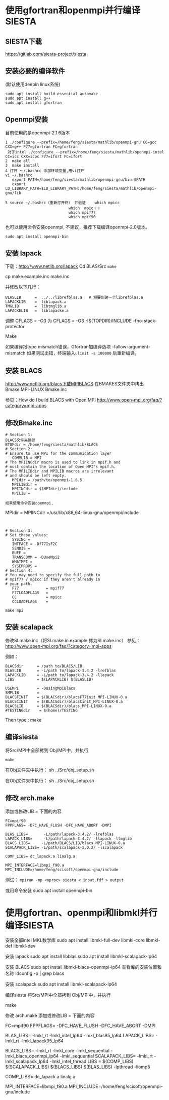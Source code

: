# 使用gfortran和openmpi并行编译SIESTA

## SIESTA下载
https://gitlab.com/siesta-project/siesta

## 安装必要的编译软件
(默认使用deepin linux系统)
```
sudo apt install build-essential automake  
sudo apt install g++
sudo apt install gfortran
```

## Openmpi安装
目前使用的是openmpi-2.1.6版本
```
1 ./configure --prefix=/home/feng/siesta/mathlib/openmpi-gnu CC=gcc CXX=g++ F77=gfortran FC=gfortran
 对于intel ./configure --prefix=/home/feng/siesta/mathlib/openmpi-intel CC=icc CXX=icpc F77=ifort FC=ifort
2  make all 
3  make install
4 打开 ～/.bashrc 添加环境变量,用vi打开
vi ~/.bashrc
   export PATH=/home/feng/siesta/mathlib/openmpi-gnu/bin:$PATH
   export LD_LIBRARY_PATH=$LD_LIBRARY_PATH:/home/feng/siesta/mathlib/openmpi-gnu/lib

5 source ~/.bashrc（重新打开终） 并验证    which mpicc
                            which  mpic＋＋
                            which mpif77
                            which mpif90
```
也可以使用命令安装openmpi, 不建议，推荐下载编译openmpi-2.0版本。

``` sudo apt install openmpi-bin ```

## 安装 lapack
下载：http://www.netlib.org/lapack
Cd BLAS/Src
``` make ```

cp make.example.inc make.inc

并修改以下几行：
```
BLASLIB      =  ../../librefblas.a   # 将要创建一个librefblas.a
LAPACKLIB    =  liblapack.a
TMGLIB       =  libtmglib.a
LAPACKELIB   =  liblapacke.a
```
调整 CFLAGS = -O3 为 CFLAGS = -O3 -I$(TOPDIR)/INCLUDE -fno-stack-protector

Make

如果编译报type mismatch错误，Gfortran加编译选项 -fallow-argument-mismatch
如果测试出错，终端输入``` ulimit -s 100000 ``` 后重新编译。

## 安装 BLACS
http://www.netlib.org/blacs下载MPIBLACS
在BMAKES文件夹中拷出Bmake.MPI-LINUX Bmake.inc

参见：How do I build BLACS with Open MPI http://www.open-mpi.org/faq/?category=mpi-apps

## 修改Bmake.inc
```
# Section 1:
BLACS文件夹路径
BTOPdir = /home/feng/siesta/mathlib/BLACS
# Section 2:
# Ensure to use MPI for the communication layer
   COMMLIB = MPI
# The MPIINCdir macro is used to link in mpif.h and
# must contain the location of Open MPI's mpif.h.  
# The MPILIBdir and MPILIB macros are irrelevant 
# and should be left empty.
   MPIdir = /path/to/openmpi-1.6.5
   MPILIBdir =
   MPIINCdir = $(MPIdir)/include
   MPILIB =

如果使用命令安装openmpi, 
```
MPIdir =
MPIINCdir =/usr/lib/x86_64-linux-gnu/openmpi/include
```


# Section 3:
# Set these values:
   SYSINC =
   INTFACE = -Df77IsF2C
   SENDIS =
   BUFF =
   TRANSCOMM = -DUseMpi2
   WHATMPI =
   SYSERRORS =
# Section 4:
# You may need to specify the full path to
# mpif77 / mpicc if they aren't already in
# your path.
   F77            = mpif77
   F77LOADFLAGS   = 
   CC             = mpicc
   CCLOADFLAGS    = 
```

``` make mpi ```

## 安装 scalapack
修改SLmake.inc（将SLmake.in.example 拷为SLmake.inc）
参见：http://www.open-mpi.org/faq/?category=mpi-apps

例如：
```
BLACSdir      = /path to/BLACS/LIB
BLASLIB       = -L/path to/lapack-3.4.2 -lrefblas
LAPACKLIB     = -L/path to/lapack-3.4.2 -llapack
LIBS          = $(LAPACKLIB) $(BLASLIB)

USEMPI        = -DUsingMpiBlacs
SMPLIB        = 
BLACSFINIT    = $(BLACSdir)/blacsF77init_MPI-LINUX-0.a
BLACSCINIT    = $(BLACSdir)/blacsCinit_MPI-LINUX-0.a
BLACSLIB      = $(BLACSdir)/blacs_MPI-LINUX-0.a
#TESTINGdir    = $(home)/TESTING
```
Then type : make

## 编译siesta
将Src/MPI中全部拷到 Obj/MPI中，并执行

```make```

在Obj文件夹中执行：
sh ../Src/obj_setup.sh

在Obj文件夹中执行：
sh ../Src/obj_setup.sh

## 修改 arch.make

添加或修改LIB = 下面的内容
```
FC=mpif90
FPPFLAGS= -DFC_HAVE_FLUSH -DFC_HAVE_ABORT -DMPI

BLAS_LIBS=       -L/path/lapack-3.4.2/ -lrefblas
LAPACK_LIBS=     -L/path/lapack-3.4.2/ -llapack -ltmglib
BLACS_LIBS=     -L/path/BLACS/LIB/blacs_MPI-LINUX-0.a 
SCALAPACK_LIBS= -L/path/scalapack-2.0.2/ -lscalapack 

COMP_LIBS= dc_lapack.a linalg.a

MPI_INTERFACE=libmpi_f90.a
MPI_INCLUDE=/home/feng/scisoft/openmpi-gnu/include
```
测试：
``` mpirun -np <nproc> siesta < input.fdf > output ```


或用命令安装 sudo apt install openmpi-bin


# 使用gfortran、openmpi和libmkl并行编译SIESTA
安装全部intel MKL数学库
sudo apt install libmkl-full-dev libmkl-core libmkl-def libmkl-dev

安装 lapack
sudo apt install libblas sudo apt install libmkl-scalapack-lp64

安装 BLACS
sudo apt install libmkl-blacs-openmpi-lp64 查看库的安装位置和名称 ldconfig -p | grep blacs

安装 scalapack
sudo apt install libmkl-scalapack-lp64

编译siesta
将Src/MPI中全部拷到 Obj/MPI中，并执行

make

修改 arch.make
添加或修改LIB = 下面的内容

FC=mpif90
FPPFLAGS= -DFC_HAVE_FLUSH -DFC_HAVE_ABORT -DMPI

BLAS_LIBS=    -lmkl_rt -lmkl_intel_lp64 -lmkl_blas95_lp64
LAPACK_LIBS=  -lmkl_rt -lmkl_lapack95_lp64

BLACS_LIBS= -lmkl_rt -lmkl_core -lmkl_sequential -lmkl_blacs_openmpi_lp64 -lmkl_sequential
SCALAPACK_LIBS= -lmkl_rt -lmkl_scalapack_lp64  -lmkl_intel_thread
LIBS = $(COMP_LIBS) $(SCALAPACK_LIBS) $(BLACS_LIBS)  $(BLAS_LIBS)  -lpthread -liomp5

COMP_LIBS= dc_lapack.a linalg.a

MPI_INTERFACE=libmpi_f90.a
MPI_INCLUDE=/home/feng/scisoft/openmpi-gnu/include